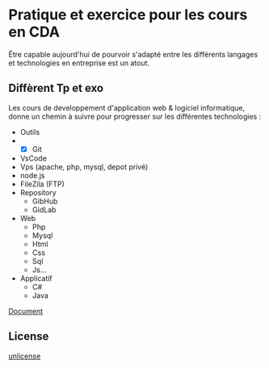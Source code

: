 # Pratique et exercice pour les cours en CDA

Être capable aujourd'hui de pourvoir s'adapté entre les différents langages et technologies en entreprise est un atout.

## Diffèrent Tp et exo

Les cours de developpement d'application web & logiciel informatique, donne un chemin à suivre pour progresser sur les différentes technologies :

* Outils
 * - [x] Git
  * VsCode
  * Vps (apache, php, mysql, depot privé)
  * node.js
  * FileZila (FTP)
* Repository
  * GibHub
  * GidLab
* Web
  * Php
  * Mysql
  * Html
  * Css
  * Sql
  * Js…
* Applicatif
  * C#
  * Java

[Document](https://jjeanniard.github.io/CDA_2005)


## License

[unlicense](https://unlicense.org)
